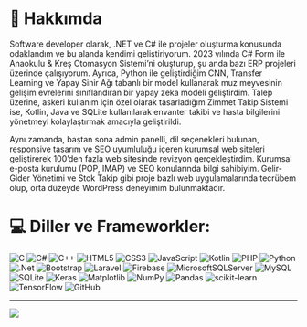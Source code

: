 # 👋 Hakkımda
Software developer olarak, .NET ve C# ile projeler oluşturma konusunda odaklandım ve bu alanda kendimi geliştiriyorum. 2023 yılında C# Form ile Anaokulu & Kreş Otomasyon Sistemi’ni oluşturup, şu anda bazı ERP projeleri üzerinde çalışıyorum. Ayrıca, Python ile geliştirdiğim CNN, Transfer Learning ve Yapay Sinir Ağı tabanlı bir model kullanarak muz meyvesinin gelişim evrelerini sınıflandıran bir yapay zeka modeli geliştirdim. Talep üzerine, askeri kullanım için özel olarak tasarladığım Zimmet Takip Sistemi ise, Kotlin, Java ve SQLite kullanılarak envanter takibi ve hasta bilgilerini yönetmeyi kolaylaştırmak amacıyla geliştirildi.

Aynı zamanda, baştan sona admin panelli, dil seçenekleri bulunan, responsive tasarım ve SEO uyumluluğu içeren kurumsal web siteleri geliştirerek 100’den fazla web sitesinde revizyon gerçekleştirdim. Kurumsal e-posta kurulumu (POP, IMAP) ve SEO konularında bilgi sahibiyim. Gelir-Gider Yönetimi ve Stok Takip gibi proje bazlı web uygulamalarında tecrübem olup, orta düzeyde WordPress deneyimim bulunmaktadır.

# 💻 Diller ve Frameworkler:
![C](https://img.shields.io/badge/c-%2300599C.svg?style=for-the-badge&logo=c&logoColor=white) ![C#](https://img.shields.io/badge/c%23-%23239120.svg?style=for-the-badge&logo=csharp&logoColor=white) ![C++](https://img.shields.io/badge/c++-%2300599C.svg?style=for-the-badge&logo=c%2B%2B&logoColor=white) ![HTML5](https://img.shields.io/badge/html5-%23E34F26.svg?style=for-the-badge&logo=html5&logoColor=white) ![CSS3](https://img.shields.io/badge/css3-%231572B6.svg?style=for-the-badge&logo=css3&logoColor=white) ![JavaScript](https://img.shields.io/badge/javascript-%23323330.svg?style=for-the-badge&logo=javascript&logoColor=%23F7DF1E) ![Kotlin](https://img.shields.io/badge/kotlin-%237F52FF.svg?style=for-the-badge&logo=kotlin&logoColor=white) ![PHP](https://img.shields.io/badge/php-%23777BB4.svg?style=for-the-badge&logo=php&logoColor=white) ![Python](https://img.shields.io/badge/python-3670A0?style=for-the-badge&logo=python&logoColor=ffdd54) ![.Net](https://img.shields.io/badge/.NET-5C2D91?style=for-the-badge&logo=.net&logoColor=white) ![Bootstrap](https://img.shields.io/badge/bootstrap-%238511FA.svg?style=for-the-badge&logo=bootstrap&logoColor=white) ![Laravel](https://img.shields.io/badge/laravel-%23FF2D20.svg?style=for-the-badge&logo=laravel&logoColor=white) ![Firebase](https://img.shields.io/badge/firebase-a08021?style=for-the-badge&logo=firebase&logoColor=ffcd34) ![MicrosoftSQLServer](https://img.shields.io/badge/Microsoft%20SQL%20Server-CC2927?style=for-the-badge&logo=microsoft%20sql%20server&logoColor=white) ![MySQL](https://img.shields.io/badge/mysql-4479A1.svg?style=for-the-badge&logo=mysql&logoColor=white) ![SQLite](https://img.shields.io/badge/sqlite-%2307405e.svg?style=for-the-badge&logo=sqlite&logoColor=white) ![Keras](https://img.shields.io/badge/Keras-%23D00000.svg?style=for-the-badge&logo=Keras&logoColor=white) ![Matplotlib](https://img.shields.io/badge/Matplotlib-%23ffffff.svg?style=for-the-badge&logo=Matplotlib&logoColor=black) ![NumPy](https://img.shields.io/badge/numpy-%23013243.svg?style=for-the-badge&logo=numpy&logoColor=white) ![Pandas](https://img.shields.io/badge/pandas-%23150458.svg?style=for-the-badge&logo=pandas&logoColor=white) ![scikit-learn](https://img.shields.io/badge/scikit--learn-%23F7931E.svg?style=for-the-badge&logo=scikit-learn&logoColor=white) ![TensorFlow](https://img.shields.io/badge/TensorFlow-%23FF6F00.svg?style=for-the-badge&logo=TensorFlow&logoColor=white) ![GitHub](https://img.shields.io/badge/github-%23121011.svg?style=for-the-badge&logo=github&logoColor=white)

---
[![](https://visitcount.itsvg.in/api?id=ismaillkoc&icon=0&color=0)](https://visitcount.itsvg.in)
